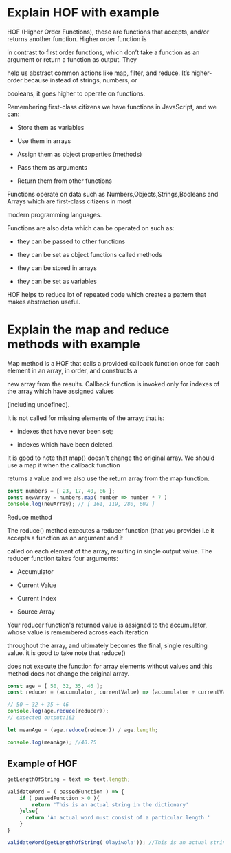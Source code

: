 # Explain HOF with example


HOF (Higher Order Functions), these are functions that accepts, and/or returns another function. Higher order function is 

in contrast to first order functions, which don’t take a function as an argument or return a function as output. They 

help us abstract common actions like map, filter, and reduce. It’s higher-order because instead of strings, numbers, or 

booleans, it goes higher to operate on functions. 

Remembering first-class citizens we have functions in JavaScript, and we can:

* Store them as variables

* Use them in arrays

* Assign them as object properties (methods)

* Pass them as arguments

* Return them from other functions

Functions operate on data such as Numbers,Objects,Strings,Booleans and Arrays which are first-class citizens in most 

modern programming languages. 

Functions are also data which can be operated on such as:

* they can be passed to other functions

* they can be set as object functions called methods

* they can be stored in arrays

* they can be set as variables

HOF helps to reduce lot of repeated code which creates a pattern that makes abstraction useful.

# Explain the map and reduce methods with example

Map method is a HOF that calls a provided callback function once for each element in an array, in order, and constructs a 

new array from the results. Callback function is invoked only for indexes of the array which have assigned values 

(including undefined).

It is not called for missing elements of the array; that is:

* indexes that have never been set;

* indexes which have been deleted.

It is good to note that map() doesn't change the original array. We should use a map it when the callback function 

returns a value and we also use the return array from the map function.

```js
const numbers = [ 23, 17, 40, 86 ];
const newArray = numbers.map( number => number * 7 )
console.log(newArray); // [ 161, 119, 280, 602 ]

```

Reduce method

The reduce() method executes a reducer function (that you provide) i.e it accepts a function as an argument and it 

called  on each element of the array, resulting in single output value. The reducer function takes four arguments:

* Accumulator

* Current Value

* Current Index

* Source Array

Your reducer function's returned value is assigned to the accumulator, whose value is remembered across each iteration 

throughout the array, and ultimately becomes the final, single resulting value. it is good to take note that reduce() 

does not execute the function for array elements without values and this method does not change the original array.

```js
const age = [ 50, 32, 35, 46 ];
const reducer = (accumulator, currentValue) => (accumulator + currentValue);

// 50 + 32 + 35 + 46
console.log(age.reduce(reducer));
// expected output:163

let meanAge = (age.reduce(reducer)) / age.length;

console.log(meanAge); //40.75
```
## Example of HOF
```js
getLengthOfString = text => text.length;

validateWord = ( passedFunction ) => {
    if ( passedFunction > 0 ){
        return 'This is an actual string in the dictionary'
    }else{
      return 'An actual word must consist of a particular length '
    }
}

validateWord(getLengthOfString('Olayiwola')); //This is an actual string in the dictionary
```